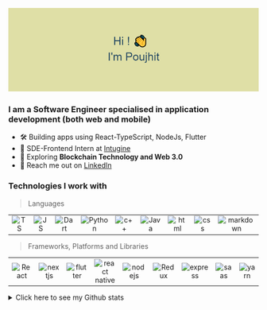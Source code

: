 <p align="middle">
<img src="/headerimage.png" />
</p>

<!-- **Poujhit/Poujhit** is a ✨ _special_ ✨ repository because its `README.md` (this file) appears on your GitHub profile. -->
<h3 align="left">I am a Software Engineer specialised in application development (both web and mobile)</h3>

- 🛠 Building apps using React-TypeScript, NodeJs, Flutter
- 🏢 SDE-Frontend Intern at [Intugine](https://www.intugine.com)
- 🌱 Exploring **Blockchain Technology and Web 3.0**
- 📩 Reach me out on [LinkedIn](https://www.linkedin.com/in/poujhit-mu/)
<!-- - 👯 I’m looking to collaborate on ... -->
<!-- - 🤔 I’m looking for help with ... -->
<!-- - 💬 Ask me about ... -->
<!-- - 😄 Pronouns: ... -->
<!-- - ⚡ Fun fact: ... -->

### Technologies I work with

> Languages

<table>
  <tr>
    <td align="center" width="115">
        <img src="https://img.shields.io/badge/typescript-%23007ACC.svg?style=for-the-badge&logo=typescript&logoColor=white"  alt="TS" />
    </td>
    <td align="center" width="115">
        <img src="https://img.shields.io/badge/javascript-%23323330.svg?style=for-the-badge&logo=javascript&logoColor=%23F7DF1E" alt="JS" />
    </td>
    <td align="center" width="115">
        <img src="https://img.shields.io/badge/dart-%230175C2.svg?style=for-the-badge&logo=dart&logoColor=white"  alt="Dart" />
    </td>
    <td align="center" width="115">
        <img src="https://img.shields.io/badge/python-3670A0?style=for-the-badge&logo=python&logoColor=ffdd54" alt="Python" />
    </td>
    <td align="center" width="115">
        <img src="https://img.shields.io/badge/c++-%2300599C.svg?style=for-the-badge&logo=c%2B%2B&logoColor=white"  alt="c++" />
    </td>
    <td align="center" width="115">
        <img src="https://img.shields.io/badge/java-%23ED8B00.svg?style=for-the-badge&logo=java&logoColor=white"  alt="Java" />
    </td>
<!--      <td align="center" width="115">
        <img src="https://img.shields.io/badge/c-%2300599C.svg?style=for-the-badge&logo=c&logoColor=white" alt="c" />
    </td> -->
    <td align="center" width="115">
        <img src="https://img.shields.io/badge/html5-%23E34F26.svg?style=for-the-badge&logo=html5&logoColor=white" alt="html" />
    </td>
    <td align="center" width="115">
        <img src="https://img.shields.io/badge/css3-%231572B6.svg?style=for-the-badge&logo=css3&logoColor=white"  alt="css" />
    </td>
    <td align="center" width="115">
        <img src="https://img.shields.io/badge/markdown-%23000000.svg?style=for-the-badge&logo=markdown&logoColor=white"  alt="markdown" />
    </td>
  </tr>

</table>

> Frameworks, Platforms and Libraries

<table>
  <tr>
    <td align="center" width="115">
        <img src="https://img.shields.io/badge/react-%2320232a.svg?style=for-the-badge&logo=react&logoColor=%2361DAFB"  alt="React" />
    </td>
    <td align="center" width="115">
        <img src="https://img.shields.io/badge/Next-black?style=for-the-badge&logo=next.js&logoColor=white" alt="nextjs" />
    </td>
    <td align="center" width="115">
        <img src="https://img.shields.io/badge/Flutter-%2302569B.svg?style=for-the-badge&logo=Flutter&logoColor=white"  alt="flutter" />
    </td>
    <td align="center" width="115">
        <img src="https://img.shields.io/badge/react_native-%2320232a.svg?style=for-the-badge&logo=react&logoColor=%2361DAFB" alt="react native" />
    </td>
    <td align="center" width="115">
        <img src="https://img.shields.io/badge/node.js-6DA55F?style=for-the-badge&logo=node.js&logoColor=white"  alt="nodejs" />
    </td>
    <td align="center" width="115">
        <img src="https://img.shields.io/badge/redux-%23593d88.svg?style=for-the-badge&logo=redux&logoColor=white"  alt="Redux" />
    </td>
    <td align="center" width="115">
        <img src="https://img.shields.io/badge/express.js-%23404d59.svg?style=for-the-badge&logo=express&logoColor=%2361DAFB" alt="express" />
    </td>
    <td align="center" width="115">
        <img src="https://img.shields.io/badge/SASS-hotpink.svg?style=for-the-badge&logo=SASS&logoColor=white"  alt="saas" />
    </td>
    <td align="center" width="115">
        <img src="https://img.shields.io/badge/yarn-%232C8EBB.svg?style=for-the-badge&logo=yarn&logoColor=white"  alt="yarn" />
    </td>
  </tr>

</table>




<details>
  <summary>Click here to see my Github stats</summary>
  
  ## Stats
  
  <p align="middle">
  <img align="center" src="https://komarev.com/ghpvc/?username=Poujhit&color=blue" />
</p>
  <br/>
    
  
<p align="middle">
  <img align="center" src="https://github-readme-stats.vercel.app/api/top-langs?username=Poujhit&theme=tokyonight&hide=java,css&exclude_repo=Neumorphic-Clock-App" />
</p>
    <br/>
    
  <p align="middle">
  <img align="center" src="https://github-readme-stats.vercel.app/api?username=Poujhit&count_private=true&show_icons=true&include_all_commits=true&theme=tokyonight" />
</p>
  
<!--   <p align="middle">
  <img align="center" src="https://github-profile-trophy.vercel.app/?username=sciencepal&theme=juicyfresh&no-frame=true&row=1&&margin-w=20&no-bg=true" />
</p> -->
  

<!-- ![My Profile views](https://komarev.com/ghpvc/?username=Poujhit&color=blue) \
![Top Langs](https://github-readme-stats.vercel.app/api/top-langs?username=Poujhit&theme=tokyonight) \
![Poujhit Github Stats](https://github-readme-stats.vercel.app/api?username=Poujhit&count_private=true&show_icons=true&include_all_commits=true&theme=tokyonight) -->

  </details>
